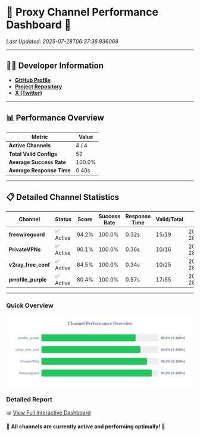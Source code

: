 # 🌟 Proxy Channel Performance Dashboard 🌟

_Last Updated: 2025-07-28T06:37:36.936069_

---

## 👩‍💻 Developer Information

- **[GitHub Profile](https://github.com/4n0nymou3)**  
- **[Project Repository](https://github.com/4n0nymou3/multi-proxy-config-fetcher)**  
- **[X (Twitter)](https://x.com/4n0nymou3)**  

---

## 📊 Performance Overview

| Metric                | Value       |
|-----------------------|-------------|
| **Active Channels**   | 4 / 4       |
| **Total Valid Configs** | 52          |
| **Average Success Rate** | 100.0%      |
| **Average Response Time** | 0.40s       |

---

## 📋 Detailed Channel Statistics

| Channel          | Status     | Score  | Success Rate | Response Time | Valid/Total | Last Success               |
|------------------|------------|--------|--------------|---------------|-------------|----------------------------|
| **freewireguard**  | ✅ Active  | 94.2%  | 100.0% | 0.32s         | 15/19       | 2025-07-28T06:37:36.934733 |
| **PrivateVPNs**  | ✅ Active  | 90.1%  | 100.0% | 0.36s         | 10/16       | 2025-07-28T06:37:36.585931 |
| **v2ray_free_conf**  | ✅ Active  | 84.5%  | 100.0% | 0.34s         | 10/25       | 2025-07-28T06:37:36.183495 |
| **prrofile_purple**  | ✅ Active  | 80.4%  | 100.0% | 0.57s         | 17/55       | 2025-07-28T06:37:35.788109 |

---

### Quick Overview
<div align="center">
  <a href="https://raw.githubusercontent.com/nullluser/NullRepo/refs/heads/main/assets/channel_stats_chart.svg">
    <img src="https://raw.githubusercontent.com/nullluser/NullRepo/refs/heads/main/assets/channel_stats_chart.svg" alt="Source Performance Statistics" width="800">
  </a>
</div>

### Detailed Report
📊 [View Full Interactive Dashboard](https://htmlpreview.github.io/?https://github.com/nullluser/NullRepo/blob/main/assets/performance_report.html)

🎉 **All channels are currently active and performing optimally!** 🎉
